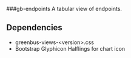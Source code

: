 ###gb-endpoints
A tabular view of endpoints.

## Dependencies
* greenbus-views-&lt;version&gt;.css
* Bootstrap Glyphicon Halflings for chart icon
